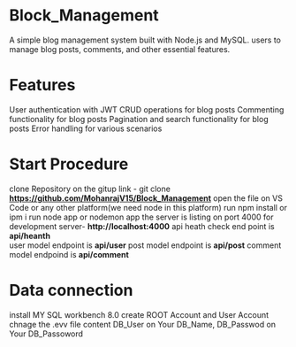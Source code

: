 # Block_Management
A simple blog management system built with Node.js and MySQL.
users to manage blog posts, comments, and other essential features.

# Features
User authentication with JWT
CRUD operations for blog posts
Commenting functionality for blog posts
Pagination and search functionality for blog posts
Error handling for various scenarios

# Start Procedure
clone Repository on the gitup link - git clone **https://github.com/MohanrajV15/Block_Management**
open the file on VS Code or any other platform(we need node in this platform)
run npm install or ipm i
run node app or nodemon app
the server is listing on port 4000 for development server- **http://localhost:4000**
api heath check end point is **api/heanth**  
user model endpoint is **api/user**
post model endpoint is **api/post**
comment model endpoind is **api/comment**

# Data connection
install MY SQL workbench 8.0
create ROOT Account and User Account
chnage the .evv file content
         DB_User  on Your DB_Name,
         DB_Passwod on Your DB_Passoword


